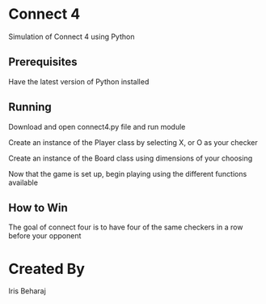 Connect 4
=========

Simulation of Connect 4 using Python

Prerequisites
-------------

Have the latest version of Python installed

Running
-------

Download and open connect4.py file and run module

Create an instance of the Player class by selecting X, or O as your
checker

Create an instance of the Board class using dimensions of your choosing

Now that the game is set up, begin playing using the different functions
available

How to Win
----------

The goal of connect four is to have four of the same checkers in a row
before your opponent

Created By
==========

Iris Beharaj
